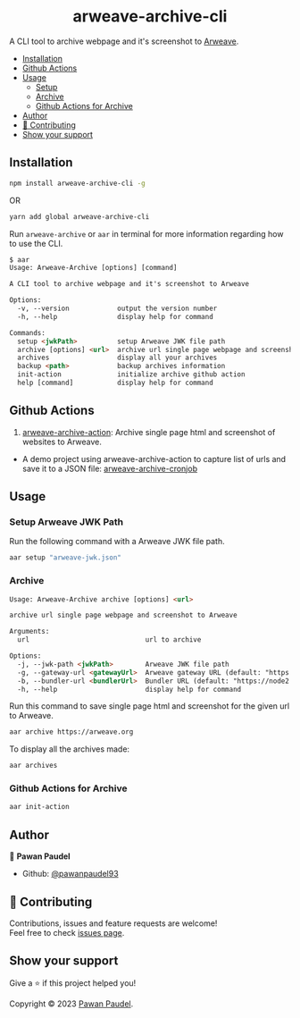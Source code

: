 <h1 align="center">arweave-archive-cli</h1>

A CLI tool to archive webpage and it's screenshot to [Arweave](https://arweave.org/).

- [Installation](#installation)
- [Github Actions](#github-actions)
- [Usage](#usage)
  - [Setup](#setup-arweave-jwk-path)
  - [Archive](#archive)
  - [Github Actions for Archive](#github-actions-for-archive)
- [Author](#author)
- [🤝 Contributing](#-contributing)
- [Show your support](#show-your-support)

## Installation

```sh
npm install arweave-archive-cli -g
```

OR

```sh
yarn add global arweave-archive-cli
```

Run `arweave-archive` or `aar` in terminal for more information regarding how to use the CLI.

```html
$ aar
Usage: Arweave-Archive [options] [command]

A CLI tool to archive webpage and it's screenshot to Arweave

Options:
  -v, --version            output the version number
  -h, --help               display help for command

Commands:
  setup <jwkPath>          setup Arweave JWK file path
  archive [options] <url>  archive url single page webpage and screenshot to Arweave
  archives                 display all your archives
  backup <path>            backup archives information
  init-action              initialize archive github action
  help [command]           display help for command
```

## Github Actions

1. [arweave-archive-action](https://github.com/pawanpaudel93/arweave-archive-action): Archive single page html and screenshot of websites to Arweave.

- A demo project using arweave-archive-action to capture list of urls and save it to a JSON file: [arweave-archive-cronjob](https://github.com/pawanpaudel93/arweave-archive-cronjob)

## Usage

### Setup Arweave JWK Path

Run the following command with a Arweave JWK file path.

```sh
aar setup "arweave-jwk.json"
```

### Archive

```html
Usage: Arweave-Archive archive [options] <url>

archive url single page webpage and screenshot to Arweave

Arguments:
  url                             url to archive

Options:
  -j, --jwk-path <jwkPath>        Arweave JWK file path
  -g, --gateway-url <gatewayUrl>  Arweave gateway URL (default: "https://arweave.net")
  -b, --bundler-url <bundlerUrl>  Bundler URL (default: "https://node2.bundlr.network")
  -h, --help                      display help for command
```

Run this command to save single page html and screenshot for the given url to Arweave.

```sh
aar archive https://arweave.org
```

To display all the archives made:

```sh
aar archives
```

### Github Actions for Archive

```sh
aar init-action
```

## Author

👤 **Pawan Paudel**

- Github: [@pawanpaudel93](https://github.com/pawanpaudel93)

## 🤝 Contributing

Contributions, issues and feature requests are welcome!<br />Feel free to check [issues page](https://github.com/pawanpaudel93/arweave-archive-cli/issues).

## Show your support

Give a ⭐️ if this project helped you!

Copyright © 2023 [Pawan Paudel](https://github.com/pawanpaudel93).<br />
